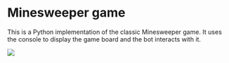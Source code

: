 # Minesweeper game
This is a Python implementation of the classic Minesweeper game.
It uses the console to display the game board and the bot interacts with it.

![](https://github.com/ognick/minesweeper/blob/main/demo.gif)